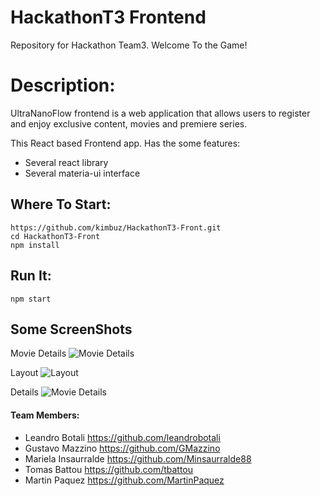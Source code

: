 # HackathonT3 Frontend
Repository for Hackathon Team3. Welcome To the Game!

# Description:
UltraNanoFlow frontend is a web application that allows users to register and enjoy exclusive content, movies and premiere series.

This React based Frontend app. Has the some features:
- Several react library
- Several materia-ui interface 
 

## Where To Start:
    https://github.com/kimbuz/HackathonT3-Front.git
    cd HackathonT3-Front
    npm install

## Run It:
    npm start

## Some ScreenShots
Movie Details
![Movie Details](https://ultrananoflow.herokuapp.com/images/login.png)

Layout
![Layout](https://ultrananoflow.herokuapp.com/images/layout.png)

Details
![Movie Details](https://ultrananoflow.herokuapp.com/images/detail.png)

#### Team Members:
- Leandro Botali https://github.com/leandrobotali
- Gustavo Mazzino https://github.com/GMazzino
- Mariela Insaurralde https://github.com/Minsaurralde88
- Tomas Battou https://github.com/tbattou
- Martin Paquez https://github.com/MartinPaquez